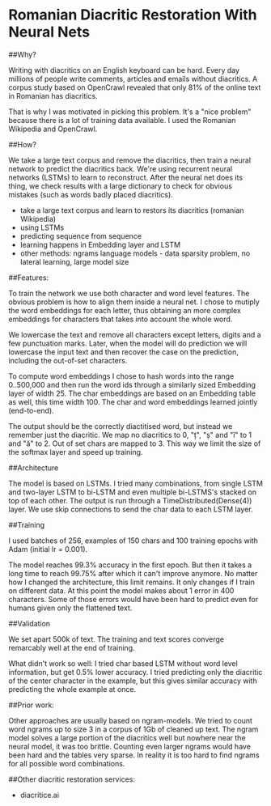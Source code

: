 # Romanian Diacritic Restoration With Neural Nets

##Why?

Writing with diacritics on an English keyboard can be hard. Every day millions of people write comments, articles and emails without diacritics. A corpus study based on OpenCrawl revealed that only 81% of the online text in Romanian has diacritics.

That is why I was motivated in picking this problem. It's a "nice problem" because there is a lot of training data available. I used the Romanian Wikipedia and OpenCrawl.
 
##How?

We take a large text corpus and remove the diacritics, then train a neural network to predict the diacritics back. We're using recurrent neural networks (LSTMs) to learn to reconstruct. After the neural net does its thing, we check results with a large dictionary to check for obvious mistakes (such as words badly placed diacritics).

- take a large text corpus and learn to restors its diacritics (romanian Wikipedia)
 - using LSTMs
 - predicting sequence from sequence
 - learning happens in Embedding layer and LSTM
 - other methods: ngrams language models - data sparsity problem, no lateral learning, large model size

##Features:

To train the network we use both character and word level features. The obvious problem is how to align them inside a neural net. I chose to mutiply the word embeddings for each letter, thus obtaining an more complex embeddings for characters that takes into account the whole word. 

We lowercase the text and remove all characters except letters, digits and a few punctuation marks. Later, when the model will do prediction we will lowercase the input text and then recover the case on the prediction, including the out-of-set characters.

To compute word embeddings I chose to hash words into the range 0..500,000 and then run the word ids through a similarly sized Embedding layer of width 25. The char embeddings are based on an Embedding table as well, this time width 100. The char and word embeddings learned jointly (end-to-end).

The output should be the correctly diactitised word, but instead we remember just the diacritic. We map no diacritics to 0, "ț", "ș" and "î" to 1 and "ă" to 2. Out of set chars are mapped to 3. This way we limit the size of the softmax layer and speed up training.

##Architecture

The model is based on LSTMs. I tried many combinations, from single LSTM and two-layer LSTM to bi-LSTM and even multiple bi-LSTMS's stacked on top of each other. The output is run through a TimeDistributed(Dense(4)) layer. We use skip connections to send the char data to each LSTM layer.

##Training

I used batches of 256, examples of 150 chars and 100 training epochs with Adam (initial lr = 0.001).

The model reaches 99.3% accuracy in the first epoch. But then it takes a long time to reach 99.75% after which it can't improve anymore. No matter how I changed the architecture, this limit remains. It only changes if I train on different data. At this point the model makes about 1 error in 400 characters. Some of those errors would have been hard to predict even for humans given only the flattened text.
 
##Validation

We set apart 500k of text. The training and text scores converge remarcably well at the end of training.
 
What didn't work so well:
I tried char based LSTM without word level information, but get 0.5% lower accuracy. I tried predicting only the diacritic of the center character in the example, but this gives similar accuracy with predicting the whole example at once.

##Prior work:

Other approaches are usually based on ngram-models. We tried to count word ngrams up to size 3 in a corpus of 1Gb of cleaned up text. The ngram model solves a large portion of the diacritics well but nowhere near the neural model, it was too brittle. Counting even larger ngrams would have been hard and the tables very sparse. In reality it is too hard to find ngrams for all possible word combinations.

##Other diacritic restoration services:
- diacritice.ai
